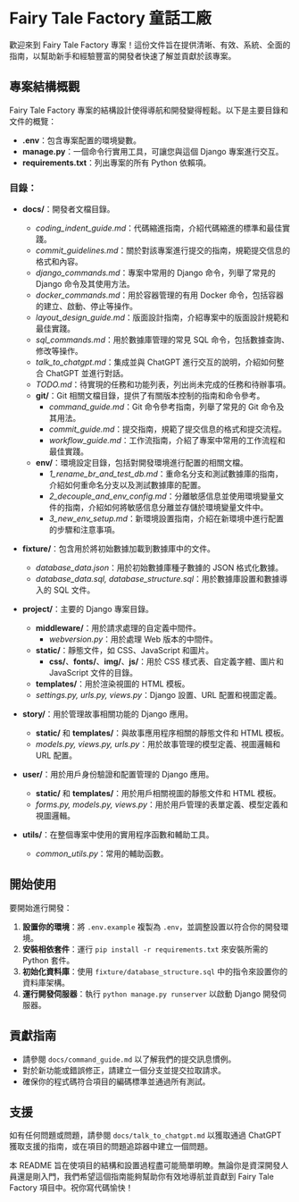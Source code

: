 # Fairy Tale Factory 童話工廠

歡迎來到 Fairy Tale Factory 專案！這份文件旨在提供清晰、有效、系統、全面的指南，以幫助新手和經驗豐富的開發者快速了解並貢獻於該專案。

## 專案結構概觀

Fairy Tale Factory 專案的結構設計使得導航和開發變得輕鬆。以下是主要目錄和文件的概覽：

- **.env**：包含專案配置的環境變數。
- **manage.py**：一個命令行實用工具，可讓您與這個 Django 專案進行交互。
- **requirements.txt**：列出專案的所有 Python 依賴項。

### 目錄：

- **docs/**：開發者文檔目錄。
  - *coding_indent_guide.md*：代碼縮進指南，介紹代碼縮進的標準和最佳實踐。
  - *commit_guidelines.md*：關於對該專案進行提交的指南，規範提交信息的格式和內容。
  - *django_commands.md*：專案中常用的 Django 命令，列舉了常見的 Django 命令及其使用方法。
  - *docker_commands.md*：用於容器管理的有用 Docker 命令，包括容器的建立、啟動、停止等操作。
  - *layout_design_guide.md*：版面設計指南，介紹專案中的版面設計規範和最佳實踐。
  - *sql_commands.md*：用於數據庫管理的常見 SQL 命令，包括數據查詢、修改等操作。
  - *talk_to_chatgpt.md*：集成並與 ChatGPT 進行交互的說明，介紹如何整合 ChatGPT 並進行對話。
  - *TODO.md*：待實現的任務和功能列表，列出尚未完成的任務和待辦事項。
  - **git/**：Git 相關文檔目錄，提供了有關版本控制的指南和命令參考。
    - *command_guide.md*：Git 命令參考指南，列舉了常見的 Git 命令及其用法。
    - *commit_guide.md*：提交指南，規範了提交信息的格式和提交流程。
    - *workflow_guide.md*：工作流指南，介紹了專案中常用的工作流程和最佳實踐。
  - **env/**：環境設定目錄，包括對開發環境進行配置的相關文檔。
    - *1_rename_br_and_test_db.md*：重命名分支和測試數據庫的指南，介紹如何重命名分支以及測試數據庫的配置。
    - *2_decouple_and_env_config.md*：分離敏感信息並使用環境變量文件的指南，介紹如何將敏感信息分離並存儲於環境變量文件中。
    - *3_new_env_setup.md*：新環境設置指南，介紹在新環境中進行配置的步驟和注意事項。

- **fixture/**：包含用於將初始數據加載到數據庫中的文件。
  - *database_data.json*：用於初始數據庫種子數據的 JSON 格式化數據。
  - *database_data.sql, database_structure.sql*：用於數據庫設置和數據導入的 SQL 文件。

- **project/**：主要的 Django 專案目錄。
  - **middleware/**：用於請求處理的自定義中間件。
    - *webversion.py*：用於處理 Web 版本的中間件。
  - **static/**：靜態文件，如 CSS、JavaScript 和圖片。
    - **css/**、**fonts/**、**img/**、**js/**：用於 CSS 樣式表、自定義字體、圖片和 JavaScript 文件的目錄。
  - **templates/**：用於渲染視圖的 HTML 模板。
  - *settings.py, urls.py, views.py*：Django 設置、URL 配置和視圖定義。

- **story/**：用於管理故事相關功能的 Django 應用。
  - **static/** 和 **templates/**：與故事應用程序相關的靜態文件和 HTML 模板。
  - *models.py, views.py, urls.py*：用於故事管理的模型定義、視圖邏輯和 URL 配置。

- **user/**：用於用戶身份驗證和配置管理的 Django 應用。
  - **static/** 和 **templates/**：用於用戶相關視圖的靜態文件和 HTML 模板。
  - *forms.py, models.py, views.py*：用於用戶管理的表單定義、模型定義和視圖邏輯。

- **utils/**：在整個專案中使用的實用程序函數和輔助工具。
  - *common_utils.py*：常用的輔助函數。

## 開始使用

要開始進行開發：

1. **設置你的環境**：將 `.env.example` 複製為 `.env`，並調整設置以符合你的開發環境。
2. **安裝相依套件**：運行 `pip install -r requirements.txt` 來安裝所需的 Python 套件。
3. **初始化資料庫**：使用 `fixture/database_structure.sql` 中的指令來設置你的資料庫架構。
4. **運行開發伺服器**：執行 `python manage.py runserver` 以啟動 Django 開發伺服器。

## 貢獻指南

- 請參閱 `docs/command_guide.md` 以了解我們的提交訊息慣例。
- 對於新功能或錯誤修正，請建立一個分支並提交拉取請求。
- 確保你的程式碼符合項目的編碼標準並通過所有測試。

## 支援

如有任何問題或問題，請參閱 `docs/talk_to_chatgpt.md` 以獲取通過 ChatGPT 獲取支援的指南，或在項目的問題追踪器中建立一個問題。

本 README 旨在使項目的結構和設置過程盡可能簡單明瞭。無論你是資深開發人員還是剛入門，我們希望這個指南能夠幫助你有效地導航並貢獻到 Fairy Tale Factory 項目中。祝你寫代碼愉快！

